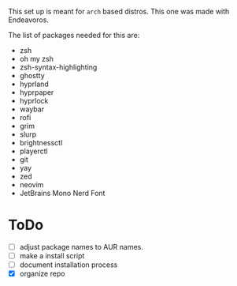 This set up is meant for `arch` based distros. This one was made with Endeavoros.

The list of packages needed for this are:

- zsh
- oh my zsh
- zsh-syntax-highlighting
- ghostty
- hyprland
- hyprpaper
- hyprlock
- waybar
- rofi
- grim
- slurp
- brightnessctl
- playerctl
- git
- yay
- zed
- neovim
- JetBrains Mono Nerd Font

# ToDo
- [ ] adjust package names to AUR names. 
- [ ] make a install script
- [ ] document installation process
- [x] organize repo
